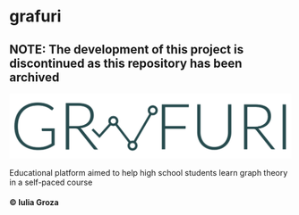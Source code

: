 # grafuri

## NOTE: The development of this project is discontinued as this repository has been archived

<img src="readme-logo.png"/>

Educational platform aimed to help high school students learn graph theory in a self-paced course

#### © Iulia Groza

